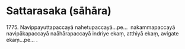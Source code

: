 

# Sattarasaka (sāhāra)






1775\. Navippayuttapaccayā nahetupaccayā…pe…  nakammapaccayā navipākapaccayā naāhārapaccayā indriye ekaṃ, atthiyā ekaṃ, avigate ekaṃ…pe… .



